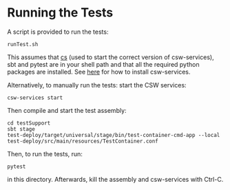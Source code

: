 # Running the Tests

A script is provided to run the tests:

    runTest.sh

This assumes that [cs](https://get-coursier.io/) (used to start the correct version of csw-services), 
sbt and pytest are in your shell path and that all the required python packages are installed. See [here](https://tmtsoftware.github.io/csw/apps/cswservices.html) for 
how to install csw-services.

Alternatively, to manually run the tests: start the CSW services:

    csw-services start

Then compile and start the test assembly:

    cd testSupport
    sbt stage
    test-deploy/target/universal/stage/bin/test-container-cmd-app --local test-deploy/src/main/resources/TestContainer.conf

Then, to run the tests, run:

    pytest

in this directory. Afterwards, kill the assembly and csw-services with Ctrl-C.

